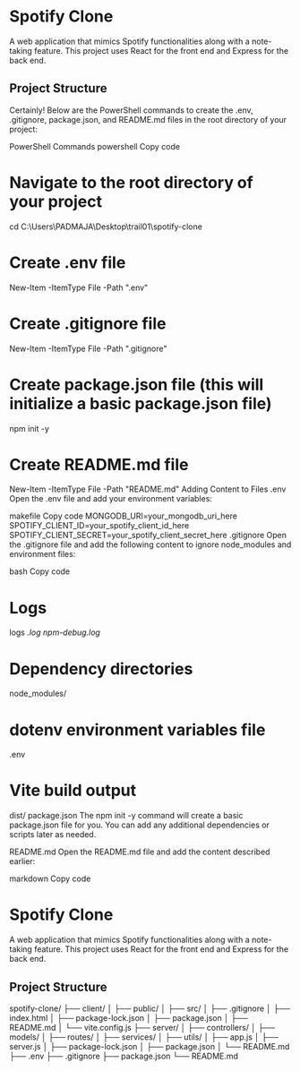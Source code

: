 # Spotify Clone

A web application that mimics Spotify functionalities along with a note-taking feature. This project uses React for the front end and Express for the back end.

## Project Structure

Certainly! Below are the PowerShell commands to create the .env, .gitignore, package.json, and README.md files in the root directory of your project:

PowerShell Commands
powershell
Copy code
# Navigate to the root directory of your project
cd C:\Users\PADMAJA\Desktop\trail01\spotify-clone

# Create .env file
New-Item -ItemType File -Path ".env"

# Create .gitignore file
New-Item -ItemType File -Path ".gitignore"

# Create package.json file (this will initialize a basic package.json file)
npm init -y

# Create README.md file
New-Item -ItemType File -Path "README.md"
Adding Content to Files
.env
Open the .env file and add your environment variables:

makefile
Copy code
MONGODB_URI=your_mongodb_uri_here
SPOTIFY_CLIENT_ID=your_spotify_client_id_here
SPOTIFY_CLIENT_SECRET=your_spotify_client_secret_here
.gitignore
Open the .gitignore file and add the following content to ignore node_modules and environment files:

bash
Copy code
# Logs
logs
*.log
npm-debug.log*

# Dependency directories
node_modules/

# dotenv environment variables file
.env

# Vite build output
dist/
package.json
The npm init -y command will create a basic package.json file for you. You can add any additional dependencies or scripts later as needed.

README.md
Open the README.md file and add the content described earlier:

markdown
Copy code
# Spotify Clone

A web application that mimics Spotify functionalities along with a note-taking feature. This project uses React for the front end and Express for the back end.

## Project Structure

spotify-clone/
├── client/
│ ├── public/
│ ├── src/
│ ├── .gitignore
│ ├── index.html
│ ├── package-lock.json
│ ├── package.json
│ ├── README.md
│ └── vite.config.js
├── server/
│ ├── controllers/
│ ├── models/
│ ├── routes/
│ ├── services/
│ ├── utils/
│ ├── app.js
│ ├── server.js
│ ├── package-lock.json
│ ├── package.json
│ └── README.md
├── .env
├── .gitignore
├── package.json
└── README.md
